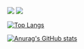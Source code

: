 <!--
**jihoon135/jihoon135** is a ✨ _special_ ✨ repository because its `README.md` (this file) appears on your GitHub profile.

Here are some ideas to get you started:

- 🔭 I’m currently working on ...
- 🌱 I’m currently learning ...
- 👯 I’m looking to collaborate on ...
- 🤔 I’m looking for help with ...
- 💬 Ask me about ...
- 📫 How to reach me: ...
- 😄 Pronouns: ...
- ⚡ Fun fact: ...
-->
<img src="https://capsule-render.vercel.app/api?type=waving&color=0:ed9d0b,100:f94001&height=180&section=header&text=Hello!!%20I'm%20Jihoon👋&fontSize=32&animation=fadeln&fontAlighY36&fontColor=ffffff" />
<img src="https://capsule-render.vercel.app/api?type=waving&color=BDBDC8&height=150&section=header" />

[![Top Langs](https://github-readme-stats.vercel.app/api/top-langs/?username=jihoon135)](https://github.com/anuraghazra/github-readme-stats)

[![Anurag's GitHub stats](https://github-readme-stats.vercel.app/api?username=jihoon135)](https://github.com/anuraghazra/github-readme-stats)


